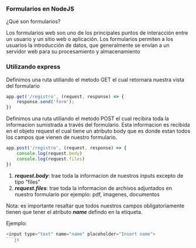 ### Formularios en NodeJS

¿Qué son formularios?

Los formularios web son uno de los principales puntos de interacción entre un usuario y un sitio web o aplicación. Los formularios permiten a los usuarios la introducción de datos, que generalmente se envían a un servidor web para su procesamiento y almacenamiento


### Utilizando express

Definimos una ruta utiliando el metodo GET el cual retornara nuestra vista del formulario 

```js
app.get('/registro', (request, response) => {
    response.send('form');
})
```

Definimos una ruta utiliando el metodo POST el cual recibira toda la informacion sumistrada a través del formulario. Esta informacion es recibida en el objeto request el cual tiene un atributo body que es donde estan todos los campos que vienen de nuestro formulario.

```js
app.post('/registro', (request, response) => {
    console.log(request.body)
    console.log(request.files)
})
```

1. ***request.body***: trae toda la informacion de nuestros inputs excepto de tipo "files"
2. ***request.files***: trae toda la informacion de archivos adjuntados en nuestro formulario por ejemplo: pdf, imagenes, documentos

Nota: es importante resaltar que todos nuestros campos obligatoriamente tienen que tener el atributo ***name*** defindo en la etiqueta.

Ejemplo:

```js
<input type="text" name="name" placeholder="Insert name">
```js

